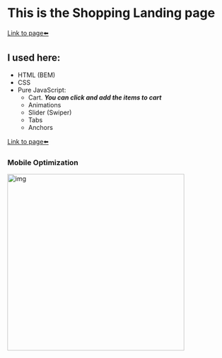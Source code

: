 # This is the Shopping Landing page
[Link to page⬅️][link]
## I used here:
* HTML (BEM)
* CSS
* Pure JavaScript:
	* Cart. ___You can click and add the items to cart___
	* Animations
	* Slider (Swiper)
	* Tabs
	* Anchors

[Link to page⬅️][link]

### Mobile Optimization
<img src="img/page-speed.jpg" alt="img" style="height: 400px;">

[link]: https://steterik.github.io/pulsometer
